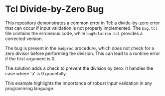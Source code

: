 # Tcl Divide-by-Zero Bug

This repository demonstrates a common error in Tcl: a divide-by-zero error that can occur if input validation is not properly implemented. The `bug.tcl` file contains the erroneous code, while `bugSolution.tcl` provides a corrected version.

The bug is present in the `badproc` procedure, which does not check for a zero divisor before performing the division. This can lead to a runtime error if the first argument is 0.

The solution adds a check to prevent the division by zero.  It handles the case where 'a' is 0 gracefully.

This example highlights the importance of robust input validation in any programming language.